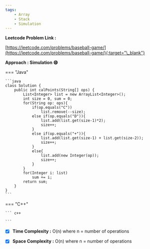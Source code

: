 ```yaml
---
tags:
    - Array
    - Stack
    - Simulation
---
```


**Leetcode Problem Link :**

[https://leetcode.com/problems/baseball-game/](https://leetcode.com/problems/baseball-game/){:target="\_blank"}

**Approach : Simulation :smile:**

=== "Java"

    ```java
    class Solution {
        public int calPoints(String[] ops) {
            List<Integer> list = new ArrayList<Integer>();
            int size = 0, sum = 0;
            for(String op: ops){
                if(op.equals("C"))
                    list.remove(--size);
                else if(op.equals("D")){
                    list.add(list.get(size-1)*2);
                    size++;
                }
                else if(op.equals("+")){
                    list.add(list.get(size-1) + list.get(size-2));
                    size++;
                }
                else{
                    list.add(new Integer(op));
                    size++;
                }
            }
            for(Integer i: list)
                sum += i;
            return sum;
        }
    }
    ```

=== "C++"

    ``` c++

    ```

-   [x] **Time Complexity :** O(n) where n = number of operations

-   [x] **Space Complexity :** O(n) where n = number of operations
